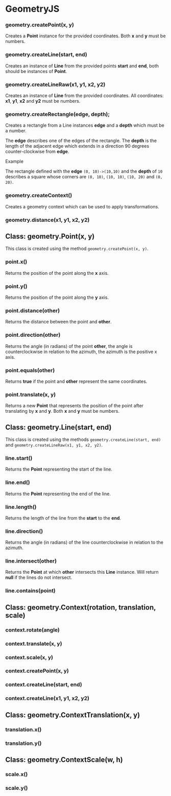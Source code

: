 # GeometryJS

### geometry.createPoint(x, y)

Creates a **Point** instance for the provided coordinates. Both **x** and **y** must be
numbers.

### geometry.createLine(start, end)

Creates an instance of **Line** from the provided points **start** and **end**, both
should be instances of **Point**.

### geometry.createLineRaw(x1, y1, x2, y2)

Creates an instance of **Line** from the provided coordinates. All coordinates: **x1**,
**y1**, **x2** and **y2** must be numbers.

### geometry.createRectangle(edge, depth);

Creates a rectangle from a Line instances **edge** and a **depth** which must be a
number.

The **edge** describes one of the edges of the rectangle. The **depth** is the
length of the adjacent edge which extends in a direction 90 degrees counter-clockwise
from **edge**.

Example

The rectangle defined with the **edge** `(0, 10)->(10,10)` and the **depth** of `10` 
describes a square whose corners are `(0, 10)`, `(10, 10)`, `(10, 20)` and `(0, 20)`. 

### geometry.createContext()

Creates a geometry context which can be used to apply transformations.

### geometry.distance(x1, y1, x2, y2)

## Class: geometry.Point(x, y)

This class is created using the method `geometry.createPoint(x, y)`.

### point.x()

Returns the position of the point along the **x** axis.

### point.y()

Returns the position of the point along the **y** axis.

### point.distance(other)

Returns the distance between the point and **other**.

### point.direction(other)

Returns the angle (in radians) of the point **other**, the angle is counterclockwise
in relation to the azimuth, the azimuth is the positive x axis.

### point.equals(other)

Returns **true** if the point and **other** represent the same coordinates.

### point.translate(x, y)

Returns a new **Point** that represents the position of the point after translating by
**x** and **y**. Both **x** and **y** must be numbers.

## Class: geometry.Line(start, end)

This class is created using the methods `geometry.createLine(start, end)` and
`geometry.createLineRaw(x1, y1, x2, y2)`.

### line.start()

Returns the **Point** representing the start of the line.

### line.end()

Returns the **Point** representing the end of the line.

### line.length()

Returns the length of the line from the **start** to the **end**.

### line.direction()

Returns the angle (in radians) of the line counterclockwise in relation to the
azimuth.

### line.intersect(other)

Returns the **Point** at which **other** intersects this **Line** instance. Will
return **null** if the lines do not intersect.

### line.contains(point)

## Class: geometry.Context(rotation, translation, scale)

### context.rotate(angle)

### context.translate(x, y)

### context.scale(x, y)

### context.createPoint(x, y)

### context.createLine(start, end)

### context.createLine(x1, y1, x2, y2)

## Class: geometry.ContextTranslation(x, y)

### translation.x()

### translation.y()

## Class: geometry.ContextScale(w, h)

### scale.x()

### scale.y()
